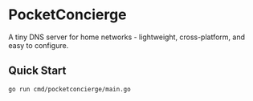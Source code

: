 # PocketConcierge

A tiny DNS server for home networks - lightweight, cross-platform, and easy to configure.

## Quick Start

```bash
go run cmd/pocketconcierge/main.go
```
